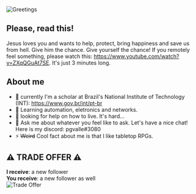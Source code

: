 ![Greetings](https://media.tenor.com/0muRp0H9hTsAAAAM/greetings.gif 'Greetings')
## Please, read this!
Jesus loves you and wants to help, protect, bring happiness and save us from hell.
Give him the chance. Give yourself the chance!
If you remotely feel something, please watch this: https://www.youtube.com/watch?v=ZXqQGuAt7SE. It's just 3 minutes long.

## About me
- 🔭 currently I'm a scholar at Brazil's National Institute of Technology (INT): https://www.gov.br/int/pt-br
- 🌱 Learning automation, eletronics and networks.
- 🤔 looking for help on how to live. It's hard...
- 💬 Ask me about whatever you feel like to ask. Let's have a nice chat! Here is my discord: pgvalle#3080
- ⚡ ~~Weird~~ Cool fact about me is that I like tabletop RPGs.

## ⚠️ **TRADE OFFER** ⚠️
**I receive**: a new follower\
**You receive**: a new follower as well\
![Trade Offer](https://media.tenor.com/KkZwKl2AQ2QAAAAM/trade-offer.gif 'Trade Offer')
